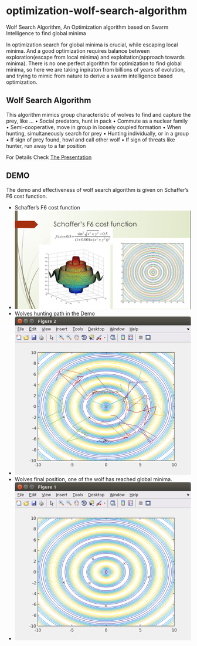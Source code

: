 # optimization-wolf-search-algorithm
Wolf Search Algorithm, An Optimization algorithm based on Swarm Intelligence to find global minima

In optimization search for global minima is crucial, while escaping local minima. 
And a good optimization requires balance between exploration(escape from local minima) and exploitation(approach towards minima).
There is no one perfect algorithm for optimization to find global minima, so here we are taking inpiraton from billions of years of evolution, and trying to mimic from nature to derive a swarm intelligence based optimization.

## Wolf Search Algorithm
This algorithm mimics group characteristic of wolves to find and capture the prey, like ... 
• Social predators, hunt in pack
• Commute as a nuclear family
• Semi-cooperative, move in group in loosely coupled formation
• When hunting, simultaneously search for prey
• Hunting individually, or in a group
• If sign of prey found, howl and call other wolf
• If sign of threats like hunter, run away to a far position

For Details Check [The Presentation](Swarm_Intelligence.pdf)

## DEMO
The demo and effectiveness of wolf search algorithm is given on Schaffer’s F6 cost function. 

* Schaffer’s F6 cost function
* ![Alt text](wsa_schafferF6.png?raw=true "Schaffer's F6 Cost")
* Wolves hunting path in the Demo
* ![Alt text](wolves_path.png?raw=true "Schaffer's F6 Cost")
* Wolves final position, one of the wolf has reached global minima.
* ![Alt text](wolves_position.png?raw=true "Schaffer's F6 Cost")

